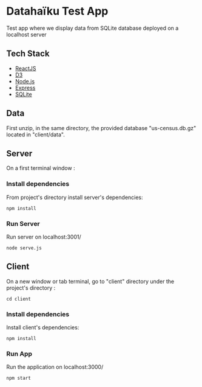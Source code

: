 # Datahaïku Test App 

Test app where we display data from SQLite database deployed on a localhost server

## Tech Stack

* [ReactJS](https://reactjs.org/) 
* [D3](https://d3js.org/)
* [Node.js](https://nodejs.org/en/)
* [Express](http://expressjs.com/) 
* [SQLite](https://sqlite.org/)


## Data 

First unzip, in the same directory, the provided database "us-census.db.gz" located in "client/data".

## Server 

On a first terminal window : 

### Install dependencies

From project's directory install server's dependencies: 

```
npm install
```

### Run Server

Run server on localhost:3001/ 

```
node serve.js
```

## Client

On a new window or tab terminal, go to "client" directory under the project's directory :

```
cd client
```


### Install dependencies

Install client's dependencies:

```
npm install
```

### Run App

Run the application on localhost:3000/

```
npm start
```

